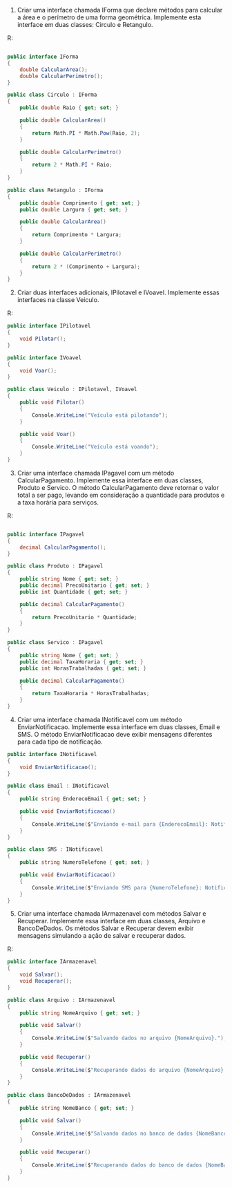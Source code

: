 1. Criar uma interface chamada IForma que declare métodos para calcular a área e o perímetro de uma forma geométrica. Implemente esta interface em duas classes: Circulo e Retangulo.

R:

```c#

public interface IForma
{
    double CalcularArea();
    double CalcularPerimetro();
}

public class Circulo : IForma
{
    public double Raio { get; set; }

    public double CalcularArea()
    {
        return Math.PI * Math.Pow(Raio, 2);
    }

    public double CalcularPerimetro()
    {
        return 2 * Math.PI * Raio;
    }
}

public class Retangulo : IForma
{
    public double Comprimento { get; set; }
    public double Largura { get; set; }

    public double CalcularArea()
    {
        return Comprimento * Largura;
    }

    public double CalcularPerimetro()
    {
        return 2 * (Comprimento + Largura);
    }
}


```

2. Criar duas interfaces adicionais, IPilotavel e IVoavel. Implemente essas interfaces na classe Veiculo.

R: 

```c#
public interface IPilotavel
{
    void Pilotar();
}

public interface IVoavel
{
    void Voar();
}

public class Veiculo : IPilotavel, IVoavel
{
    public void Pilotar()
    {
        Console.WriteLine("Veículo está pilotando");
    }

    public void Voar()
    {
        Console.WriteLine("Veículo está voando");
    }
}

```

3. Criar uma interface chamada IPagavel com um método CalcularPagamento. Implemente essa interface em duas classes, Produto e Servico. O método CalcularPagamento deve retornar o valor total a ser pago, levando em consideração a quantidade para produtos e a taxa horária para serviços.

R:

```c#

public interface IPagavel
{
    decimal CalcularPagamento();
}

public class Produto : IPagavel
{
    public string Nome { get; set; }
    public decimal PrecoUnitario { get; set; }
    public int Quantidade { get; set; }

    public decimal CalcularPagamento()
    {
        return PrecoUnitario * Quantidade;
    }
}

public class Servico : IPagavel
{
    public string Nome { get; set; }
    public decimal TaxaHoraria { get; set; }
    public int HorasTrabalhadas { get; set; }

    public decimal CalcularPagamento()
    {
        return TaxaHoraria * HorasTrabalhadas;
    }
}


```

4. Criar uma interface chamada INotificavel com um método EnviarNotificacao. Implemente essa interface em duas classes, Email e SMS. O método EnviarNotificacao deve exibir mensagens diferentes para cada tipo de notificação.

```c#
public interface INotificavel
{
    void EnviarNotificacao();
}

public class Email : INotificavel
{
    public string EnderecoEmail { get; set; }

    public void EnviarNotificacao()
    {
        Console.WriteLine($"Enviando e-mail para {EnderecoEmail}: Notificação importante!");
    }
}

public class SMS : INotificavel
{
    public string NumeroTelefone { get; set; }

    public void EnviarNotificacao()
    {
        Console.WriteLine($"Enviando SMS para {NumeroTelefone}: Notificação importante!");
    }
}

```

5. Criar uma interface chamada IArmazenavel com métodos Salvar e Recuperar. Implemente essa interface em duas classes, Arquivo e BancoDeDados. Os métodos Salvar e Recuperar devem exibir mensagens simulando a ação de salvar e recuperar dados.

R: 

```c#
public interface IArmazenavel
{
    void Salvar();
    void Recuperar();
}

public class Arquivo : IArmazenavel
{
    public string NomeArquivo { get; set; }

    public void Salvar()
    {
        Console.WriteLine($"Salvando dados no arquivo {NomeArquivo}.");
    }

    public void Recuperar()
    {
        Console.WriteLine($"Recuperando dados do arquivo {NomeArquivo}.");
    }
}

public class BancoDeDados : IArmazenavel
{
    public string NomeBanco { get; set; }

    public void Salvar()
    {
        Console.WriteLine($"Salvando dados no banco de dados {NomeBanco}.");
    }

    public void Recuperar()
    {
        Console.WriteLine($"Recuperando dados do banco de dados {NomeBanco}.");
    }
}
```
